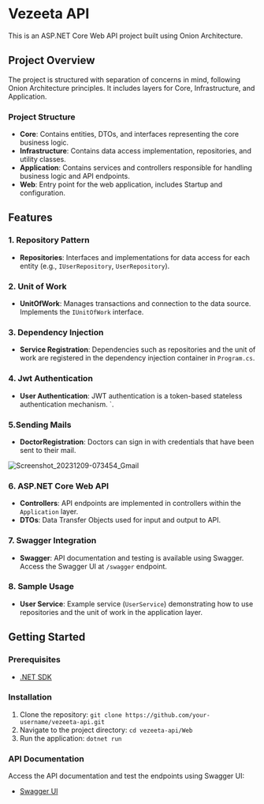 # Vezeeta API

This is an ASP.NET Core Web API project built using Onion Architecture.

## Project Overview

The project is structured with separation of concerns in mind, following Onion Architecture principles. It includes layers for Core, Infrastructure, and Application.

### Project Structure

- **Core**: Contains entities, DTOs, and interfaces representing the core business logic.
- **Infrastructure**: Contains data access implementation, repositories, and utility classes.
- **Application**: Contains services and controllers responsible for handling business logic and API endpoints.
- **Web**: Entry point for the web application, includes Startup and configuration.

## Features

### 1. Repository Pattern

- **Repositories**: Interfaces and implementations for data access for each entity (e.g., `IUserRepository`, `UserRepository`).

### 2. Unit of Work

- **UnitOfWork**: Manages transactions and connection to the data source. Implements the `IUnitOfWork` interface.

### 3. Dependency Injection

- **Service Registration**: Dependencies such as repositories and the unit of work are registered in the dependency injection container in `Program.cs`.

### 4. Jwt Authentication

-  **User Authentication**: JWT authentication is a token-based stateless authentication mechanism. `.
  
### 5.Sending Mails

- **DoctorRegistration**: Doctors can sign in with credentials that have been sent to their mail.

 ![Screenshot_20231209-073454_Gmail](https://github.com/mu-7amza/algoriza-internship-199/assets/109220973/450445f8-83c8-4745-a1ce-633ad85503a4)


### 6. ASP.NET Core Web API

- **Controllers**: API endpoints are implemented in controllers within the `Application` layer.
- **DTOs**: Data Transfer Objects used for input and output to API.

### 7. Swagger Integration

- **Swagger**: API documentation and testing is available using Swagger. Access the Swagger UI at `/swagger` endpoint.

### 8. Sample Usage

- **User Service**: Example service (`UserService`) demonstrating how to use repositories and the unit of work in the application layer.

## Getting Started

### Prerequisites

- [.NET SDK](https://dotnet.microsoft.com/download)

### Installation

1. Clone the repository: `git clone https://github.com/your-username/vezeeta-api.git`
2. Navigate to the project directory: `cd vezeeta-api/Web`
3. Run the application: `dotnet run`

### API Documentation

Access the API documentation and test the endpoints using Swagger UI:

- [Swagger UI](http://localhost:5000/swagger)

